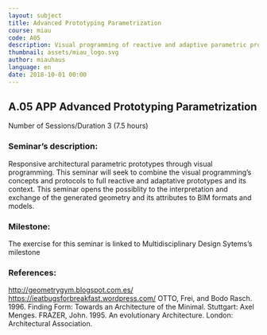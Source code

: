 ```yaml
---
layout: subject
title: Advanced Prototyping Parametrization
course: miau
code: A05
description: Visual programming of reactive and adaptive parametric projects devising the behavior of their architectural elements between them and in relation to the context and their interpretation
thumbnail: assets/miau_logo.svg
author: miauhaus
language: en
date: 2018-10-01 00:00
---
```

## A.05 APP Advanced Prototyping Parametrization
Number of Sessions/Duration 3 (7.5 hours)

### Seminar’s description:
Responsive architectural parametric prototypes through visual programming. This seminar will seek to
combine the visual programming’s concepts and protocols to full reactive and adaptative prototypes
and its context. This seminar opens the possiblity to the interpretation and exchange of the generated
geometry and its attributes to BIM formats and models. 

### Milestone:
The exercise for this seminar is linked to Multidisciplinary Design Sytems’s milestone

### References:
http://geometrygym.blogspot.com.es/
https://ieatbugsforbreakfast.wordpress.com/
OTTO, Frei, and Bodo Rasch. 1996. Finding Form: Towards an Architecture of the Minimal. Stuttgart:
Axel Menges.
FRAZER, John. 1995. An evolutionary Architecture. London: Architectural Association.
